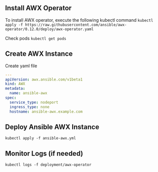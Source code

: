 ## Install AWX Operator
To install AWX operator, execute the following kubectl command
`kubectl apply -f https://raw.githubusercontent.com/ansible/awx-operator/0.12.0/deploy/awx-operator.yaml`

Check pods
`kubectl get pods`

## Create AWX Instance
Create yaml file
```yaml
---
apiVersion: awx.ansible.com/v1beta1
kind: AWX
metadata:
  name: ansible-awx
spec:
  service_type: nodeport
  ingress_type: none
  hostname: ansible-awx.example.com
```

## Deploy Ansible AWX Instance
`kubectl apply -f ansible-awx.yml`

## Monitor Logs (if needed)
`kubectl logs -f deployment/awx-operator`


